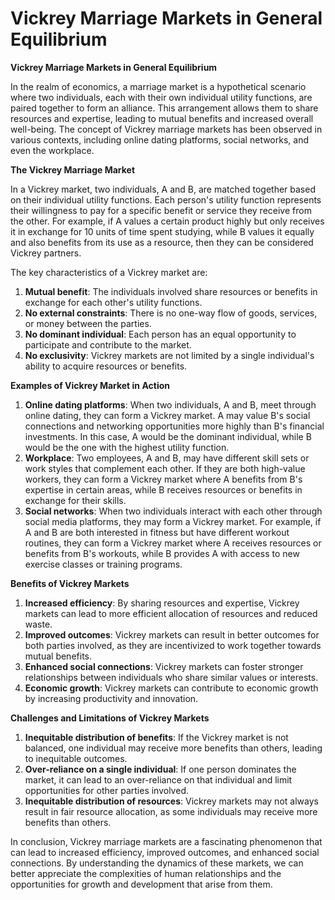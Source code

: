 # Vickrey Marriage Markets in General Equilibrium

**Vickrey Marriage Markets in General Equilibrium**

In the realm of economics, a marriage market is a hypothetical scenario where two individuals, each with their own individual utility functions, are paired together to form an alliance. This arrangement allows them to share resources and expertise, leading to mutual benefits and increased overall well-being. The concept of Vickrey marriage markets has been observed in various contexts, including online dating platforms, social networks, and even the workplace.

**The Vickrey Marriage Market**

In a Vickrey market, two individuals, A and B, are matched together based on their individual utility functions. Each person's utility function represents their willingness to pay for a specific benefit or service they receive from the other. For example, if A values a certain product highly but only receives it in exchange for 10 units of time spent studying, while B values it equally and also benefits from its use as a resource, then they can be considered Vickrey partners.

The key characteristics of a Vickrey market are:

1. **Mutual benefit**: The individuals involved share resources or benefits in exchange for each other's utility functions.
2. **No external constraints**: There is no one-way flow of goods, services, or money between the parties.
3. **No dominant individual**: Each person has an equal opportunity to participate and contribute to the market.
4. **No exclusivity**: Vickrey markets are not limited by a single individual's ability to acquire resources or benefits.

**Examples of Vickrey Market in Action**

1. **Online dating platforms**: When two individuals, A and B, meet through online dating, they can form a Vickrey market. A may value B's social connections and networking opportunities more highly than B's financial investments. In this case, A would be the dominant individual, while B would be the one with the highest utility function.
2. **Workplace**: Two employees, A and B, may have different skill sets or work styles that complement each other. If they are both high-value workers, they can form a Vickrey market where A benefits from B's expertise in certain areas, while B receives resources or benefits in exchange for their skills.
3. **Social networks**: When two individuals interact with each other through social media platforms, they may form a Vickrey market. For example, if A and B are both interested in fitness but have different workout routines, they can form a Vickrey market where A receives resources or benefits from B's workouts, while B provides A with access to new exercise classes or training programs.

**Benefits of Vickrey Markets**

1. **Increased efficiency**: By sharing resources and expertise, Vickrey markets can lead to more efficient allocation of resources and reduced waste.
2. **Improved outcomes**: Vickrey markets can result in better outcomes for both parties involved, as they are incentivized to work together towards mutual benefits.
3. **Enhanced social connections**: Vickrey markets can foster stronger relationships between individuals who share similar values or interests.
4. **Economic growth**: Vickrey markets can contribute to economic growth by increasing productivity and innovation.

**Challenges and Limitations of Vickrey Markets**

1. **Inequitable distribution of benefits**: If the Vickrey market is not balanced, one individual may receive more benefits than others, leading to inequitable outcomes.
2. **Over-reliance on a single individual**: If one person dominates the market, it can lead to an over-reliance on that individual and limit opportunities for other parties involved.
3. **Inequitable distribution of resources**: Vickrey markets may not always result in fair resource allocation, as some individuals may receive more benefits than others.

In conclusion, Vickrey marriage markets are a fascinating phenomenon that can lead to increased efficiency, improved outcomes, and enhanced social connections. By understanding the dynamics of these markets, we can better appreciate the complexities of human relationships and the opportunities for growth and development that arise from them.
